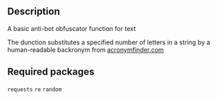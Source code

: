 ## Description
A basic anti-bot obfuscator function for text

The dunction substitutes a specified number of letters in a string by a human-readable backronym from [acronymfinder.com](https://www.acronymfinder.com/)
## Required packages
`requests`
`re`
`random`
